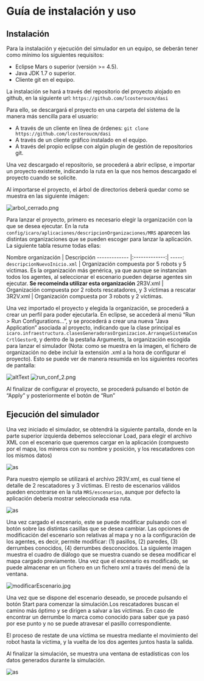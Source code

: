 # Guía de instalación y uso
## Instalación

Para la instalación y ejecución del simulador en un equipo, se deberán
tener como mínimo los siguientes requisitos:
* Eclipse Mars o superior (versión >= 4.5).
* Java JDK 1.7 o superior.
* Cliente git en el equipo.

La instalación se hará a través del repositorio del proyecto alojado en
github, en la siguiente url:
         `https://github.com/lcosteroucm/dasi`

Para ello, se descargará el proyecto en una carpeta del sistema de la
manera más sencilla para el usuario:

* A través de un cliente en línea de órdenes:
          `git clone https://github.com/lcosteroucm/dasi`
* A través de un cliente gráfico instalado en el equipo.
* A través del propio eclipse con algún plugin de gestión de repositorios git.

Una vez descargado el repositorio, se procederá a abrir eclipse, e importar
un proyecto existente, indicando la ruta en la que nos hemos descargado el
proyecto cuando se solicite.

Al importarse el proyecto, el árbol de directorios deberá quedar como se
muestra en las siguiente imágen:

![arbol_cerrado.png](https://raw.githubusercontent.com/lcosteroucm/DASI/master/doc/images/arbol_cerrado.png "Árbol de directorios del proyecto cerrado")


Para lanzar el proyecto, primero es necesario elegir la organización con la
que se desea ejecutar. En la ruta `config/icaro/aplicaciones/descripcionOrganizaciones/MRS`
aparecen las distintas organizaciones que se pueden escoger para lanzar la
aplicación. La siguiente tabla resume todas ellas:


 Nombre organización | Descripción 
 ------------- |:-------------:| -----:
`descripcionNuevoInicio.xml` | Organización compuesta por 5 robots y 5 víctimas. Es la organización más genérica, ya que aunque se instancian todos los agentes, al seleccionar el escenario pueden dejarse agentes sin ejecutar. **Se recomeinda utilizar esta organización** 
2R3V.xml | Organización compuesta por 2 robots rescatadores, y 3 víctimas a rescatar 
 3R2V.xml | Organización compuesta por 3 robots y 2 víctimas. 

Una vez importado el proyecto y elegida la organización, se procederá a
crear un perfil para poder ejecutarla. En eclipse, se accederá al menú 
“Run > Run Configurations...”, y se procederá a crear una nueva “Java
Application” asociada al proyecto, indicando que la clase principal es
`icaro.infraestructura.clasesGeneradorasOrganizacion.ArranqueSistemaConCrtlGestorO`,
y dentro de la pestaña Arguments, la organización escogida para lanzar el
simulador (Nota: como se muestra en la imagen, el fichero de organización
no debe incluir la extensión .xml a la hora de configurar el
proyecto). Esto se puede ver de manera resumida en los siguientes recortes
de pantalla:

![altText](/doc/images/image09.png?raw=true "A")
![run_conf_2.png](/doc/images/image14.png?raw=true "Muestra de cómo configurar el proyecto en eclipse.")


Al finalizar de configurar el proyecto, se procederá pulsando el botón de
“Apply” y posteriormente el botón de “Run”


## Ejecución del simulador

Una vez iniciado el simulador, se obtendrá la siguiente pantalla, donde en
la parte superior izquierda debemos seleccionar Load, para elegir el
archivo XML con el escenario que queremos cargar en la aplicación
(compuesto por el mapa, los mineros con su nombre y posición, y los
rescatadores con los mismos datos)

![as](/doc/images/image01.png?raw=true " Pasos necesarios para cargar un nuevo escenario en el simulador")

Para nuestro ejemplo se utilizará el archivo 2R3V.xml, es cual tiene el
detalle de 2 rescatadores y 3 víctimas. El resto de escenarios válidos
pueden encontrarse en la ruta `MRS/escenarios`, aunque por
defecto la aplicación debería mostrar seleccionada esa ruta.

![as](/doc/images/image06.png?raw=true "Selección de un fichero de escenarios")

Una vez cargado el escenario, este se puede modificar pulsando con el botón
sobre las distintas casillas que se desea cambiar. Las opciones de
modificación del escenario son relativas al mapa y no a la configuración de
los agentes, es decir, permite modificar: (1) pasillos, (2) paredes, (3)
derrumbes conocidos, (4) derrumbes desconocidos. La siguiente imagen
muestra el cuadro de diálogo que se muestra cuando se desea modificar el
mapa cargado previamente. Una vez que el escenario es modificado, se puede
almacenar en un fichero en un fichero xml a través del menú de la ventana.

![modificarEscenario.jpg](/doc/images/image05.png?raw=true "Proceso de modificación de un escenario previo a la simulación.")

Una vez que se dispone del escenario deseado, se procede pulsando el botón
Start para comenzar la simulación.Los rescatadores buscan el camino más
óptimo y se dirigen a salvar a las víctimas. En caso de encontrar un
derrumbe lo marca como conocido para saber que ya pasó por ese punto y no
se puede atravesar el pasillo correspondiente.

El proceso de restate de una víctima se muestra mediante el movimiento del
robot hasta la víctima, y la vuelta de los dos agentes juntos hasta la
salida.

Al finalizar la simulación, se muestra una ventana de estadísticas con los
datos generados durante la simulación.

![as](/doc/images/image00.png?raw=true "Ventana de estadísticas mostradas al finalizar el sistema.")
